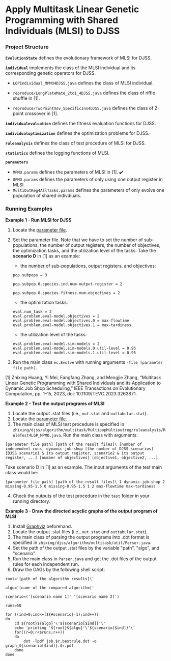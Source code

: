 # Apply Multitask Linear Genetic Programming with Shared Individuals (MLSI) to DJSS #

### Project Structure ###

**`EvolutionState`** defines the evolutionary framework of MLSI for DJSS.

**`individual`** implements the class of the MLSI individual and its corresponding genetic operators for DJSS.

* `LGPIndividual_MPMO4DJSS.java` defines the class of MLSI individual.

* `reproduce/LongPlateMate_2to1_4DJSS.java` defines the class of riffle shuffle in [1].

* `reproduce/TwoPointXov_SpecificIns4DJSS.java` defines the class of 2-point crossover in [1].

**`individualevaluation`** defines the fitness evaluation functions for DJSS.

**`individualoptimization`** defines the optimization problems for DJSS.

**`ruleanalysis`** defines the class of test procedure of MLSI for DJSS.

**`statistics`** defines the logging functions of MLSI.

**`parameters`**

  - `MPMO.params` defines the parameters of MLSI in [1]. ✔️
  - `OPMO.params` defines the parameters of only using one output register in MLSI. 
  - `MultiOutReg4AllTasks.params` defines the parameters of only evolve one population of shared indivdiuals.

### Running Examples ###

**Example 1 - Run MLSI for DJSS**

1. Locate the [parameter file](./parameters/MPMO.params).
2. Set the parameter file. Note that we have to set the number of sub-populations, the number of output registers, the number of objectives, the optimization tasks, and the utilization level of the tasks. Take the **scenario D** in [1] as an example:

   * the number of sub-populations, output registers, and objectives:
    ```
    pop.subpops = 3

    pop.subpop.0.species.ind.num-output-register = 2

    pop.subpop.0.species.fitness.num-objectives = 2
    ```

   * the optimization tasks:
    ```
    eval.num_task = 2
    eval.problem.eval-model.objectives = 2
    eval.problem.eval-model.objectives.0 = max-flowtime
    eval.problem.eval-model.objectives.1 = max-tardiness
    ```

    * the utilization level of the tasks:
    ```
    eval.problem.eval-model.sim-models = 2
    eval.problem.eval-model.sim-models.0.util-level = 0.95
    eval.problem.eval-model.sim-models.1.util-level = 0.95
    ```


3. Run the main class `ec.Evolve` with running arguments ```-file [parameter file path]```.

[1] Zhixing Huang, Yi Mei, Fangfang Zhang, and Mengjie Zhang, “Multitask Linear Genetic Programming with Shared Individuals and its Application to Dynamic Job Shop Scheduling,” IEEE Transactions on Evolutionary Computation, pp. 1–15, 2023, doi: 10.1109/TEVC.2023.3263871.

**Example 2 - Test the output programs of MLSI**

1. Locate the output .stat files (i.e., `out.stat` and `outtabular.stat`).
2. Locate the [parameter file](./parameters/MPMO.params).
3. The main class of MLSI test procedure is specified in `zhixing/djss/algorithm/multitask/MultipopMultioutreg/ruleanalysis/RuleTest4LGP_MPMO.java`. Run the main class with arguments:
```
[parameter file path] [path of the result files]\ [number of independent runs] dynamic-job-shop [the number of DJSS scenarios] [DJSS scenario1 & its output register, scenario2 & its output register, ...] [number of objectives] [objective1, objective2, ...] 
```
Take scenario D in [1] as an example. The input arguments of the test main class would be:
```
[parameter file path] [path of the result files]\ 1 dynamic-job-shop 2 missing-0.95-1.5 0 missing-0.95-1.5 1 2 max-flowtime max-tardiness
```
4. Check the outputs of the test procedure in the `test` folder in your running directory.

**Example 3 - Draw the directed acyclic graphs of the output program of MLSI**

1. Install [Graphviz](https://graphviz.org/download/) beforehand.
2. Locate the output .stat files (i.e., `out.stat` and `outtabular.stat`).
3. The main class of parsing the output programs into .dot format is specified in `zhixing/djss/algorithm/multitask/util/Parser.java`.
4. Set the path of the output .stat files by the variable "path", "algo", and "scenario".
5. Run the main class in `Parser.java` and get the .dot files of the output rules for each independent run.
6. Draw the DAGs by the following shell script:
```
root='[path of the algorithm results]\'

algo='[name of the compared algorithm]'

scenario=('[scenario name 1]' '[scenario name 2]')

runs=50

for ((ind=0;ind<=(${#scenario}-1);ind++))
do
	cd ${root}${algo}'\'${scenario[$ind]}'\'
	echo 'printing '${root}${algo}'\'${scenario[$ind]}'\'
	for((r=0;r<$runs;r++))
	do
		dot -Tpdf job.$r.bestrule.dot -o graph_${scenario[$ind]}.$r.pdf
	done
done
```
